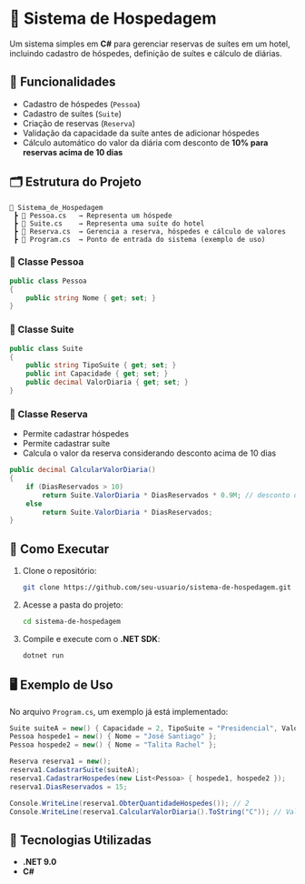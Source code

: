 # 🏨 Sistema de Hospedagem

Um sistema simples em **C#** para gerenciar reservas de suítes em um hotel, incluindo cadastro de hóspedes, definição de suítes e cálculo de diárias.  

## 📌 Funcionalidades

- Cadastro de hóspedes (`Pessoa`)
- Cadastro de suítes (`Suite`)
- Criação de reservas (`Reserva`)
- Validação da capacidade da suíte antes de adicionar hóspedes
- Cálculo automático do valor da diária com desconto de **10% para reservas acima de 10 dias**

## 🗂️ Estrutura do Projeto

```
📂 Sistema_de_Hospedagem
 ┣ 📜 Pessoa.cs   → Representa um hóspede
 ┣ 📜 Suite.cs    → Representa uma suíte do hotel
 ┣ 📜 Reserva.cs  → Gerencia a reserva, hóspedes e cálculo de valores
 ┣ 📜 Program.cs  → Ponto de entrada do sistema (exemplo de uso)
```

### 🔹 Classe **Pessoa**
```csharp
public class Pessoa
{
    public string Nome { get; set; }
}
```

### 🔹 Classe **Suite**
```csharp
public class Suite
{
    public string TipoSuite { get; set; }
    public int Capacidade { get; set; }
    public decimal ValorDiaria { get; set; }
}
```

### 🔹 Classe **Reserva**
- Permite cadastrar hóspedes
- Permite cadastrar suíte
- Calcula o valor da reserva considerando desconto acima de 10 dias  

```csharp
public decimal CalcularValorDiaria()
{
    if (DiasReservados > 10)
        return Suite.ValorDiaria * DiasReservados * 0.9M; // desconto de 10%
    else
        return Suite.ValorDiaria * DiasReservados;
}
```

## 🚀 Como Executar

1. Clone o repositório:
   ```bash
   git clone https://github.com/seu-usuario/sistema-de-hospedagem.git
   ```
2. Acesse a pasta do projeto:
   ```bash
   cd sistema-de-hospedagem
   ```
3. Compile e execute com o **.NET SDK**:
   ```bash
   dotnet run
   ```

## 🖥️ Exemplo de Uso

No arquivo `Program.cs`, um exemplo já está implementado:

```csharp
Suite suiteA = new() { Capacidade = 2, TipoSuite = "Presidencial", ValorDiaria = 1385.97M };
Pessoa hospede1 = new() { Nome = "José Santiago" };
Pessoa hospede2 = new() { Nome = "Talita Rachel" };

Reserva reserva1 = new();
reserva1.CadastrarSuite(suiteA);
reserva1.CadastrarHospedes(new List<Pessoa> { hospede1, hospede2 });
reserva1.DiasReservados = 15;

Console.WriteLine(reserva1.ObterQuantidadeHospedes()); // 2
Console.WriteLine(reserva1.CalcularValorDiaria().ToString("C")); // Valor total com desconto
```

## 📖 Tecnologias Utilizadas
- **.NET 9.0**
- **C#**
